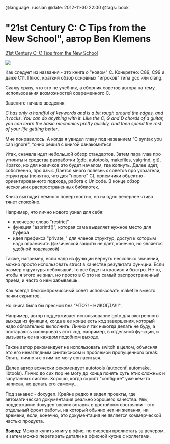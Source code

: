 @language: russian
@date: 2012-11-30 22:00
@tags: book

"21st Century C: C Tips from the New School", автор Ben Klemens
================================================================

<a href="http://www.amazon.co.uk/gp/product/1449327141/ref=as_li_qf_sp_asin_tl?ie=UTF8&amp;camp=1634&amp;creative=6738&amp;creativeASIN=1449327141&amp;linkCode=as2&amp;tag=prodiy-21">21st Century C: C Tips from the New School</a><img src="http://www.assoc-amazon.co.uk/e/ir?t=prodiy-21&amp;l=as2&amp;o=2&amp;a=1449327141" width="1" height="1" border="0" alt="" style="border:none !important; margin:0px !important;" />

<a href="http://www.amazon.co.uk/gp/product/1449327141/ref=as_li_qf_sp_asin_il?ie=UTF8&amp;camp=1634&amp;creative=6738&amp;creativeASIN=1449327141&amp;linkCode=as2&amp;tag=prodiy-21"><img border="0" src="http://ws.assoc-amazon.co.uk/widgets/q?_encoding=UTF8&amp;ASIN=1449327141&amp;Format=_SL160_&amp;ID=AsinImage&amp;MarketPlace=GB&amp;ServiceVersion=20070822&amp;WS=1&amp;tag=prodiy-21" ></a><img src="http://www.assoc-amazon.co.uk/e/ir?t=prodiy-21&amp;l=as2&amp;o=2&amp;a=1449327141" width="1" height="1" border="0" alt="" style="border:none !important; margin:0px !important;" />

Как следует из названия - это книга о "новом" C. Конкретно: С89, C99 и даже
C11. Плюс, краткий обзор основных "игроков" типа gcc или clang.

Скажу сразу, что это не учебник, а сборник советов автора на тему 
использования возможностей современного C.

Зацените начало введения: 

*C has only a handful of keywords and is a bit rough around the edges, and it rocks. You can do anything with it. Like the C, G and D chords of a guitar, you can learn the basic mechanics pretty quickly, and then spend the rest of your life getting better*.

Мне понравилось. А когда я увидел главу под названием "C syntax you can
ignore", точно решил с книгой ознакомиться.

Итак, сначала идет небольшой обзор стандартов. Затем пара глав про утилиты
и средства разработки (gdb, autotools, makefiles, valgrind, git). Кратко,
но для новичков это будет началом, где копнуть. Далее идет, собственно,
про язык. Дается много полезных советов про указатели, структуры (понятно, что
для "нового" С), приемчики объектно-ориентированного подхода, работа с
Unicode. В конце обзор нескольких распространенных библиотек.

Книга выглядит немного поверхностно, но на одно вечернее чтиво тянет
спокойно.

Например, что лично нового узнал для себя:

* ключевое слово "restrict"
* функция "asprintf()", которая сама выделяет нужное место для буфера
* идея префикса "private_" для членов структур, доступ к которым надо
  ограничить (физической защиты не дает, конечно, но является удобной
  подсказкой)

Также, например, если надо из функции вернуть несколько значений, можно
просто использовать struct в качестве результата функции. Если размер
структуры небольшой, то все будет и красиво и быстро. Не то, чтобы я этого 
не знал, но просто в С это не самый распространенный прием, и часто о нем 
забываешь.

Как всегда бескомпромиссный совет использовать makefile вместо пачки скриптов.

Но книга была бы пресной без "ЧТО?! - НИКОГДА!!!".

Например, автор поддерживает использование goto для экстренного выхода из
функции, когда в ее конце есть код завершения, который надо обязательно
выполнить. Лично я так никогда делать не буду, а постараюсь изолировать
этот код, например, в отдельной функции, и вызывать ее на каждом подобном
выходе.

Также автор рекомендует не использовать switch в целом, объясняя это его
ненаглядным синтаксисом и проблемой пропущенного break. Опять, лично я с
этим не могу согласиться.

Далее автор всячески рекомендует autotools (autoconf, automake, libtools).
Лично до сих пор не могу до конца понять суть этих сложных и запутанных
систем. Хорошо, когда скрипт "configure" уже кем-то написан, но делать
его самому...

Под занавес - doxygen. Крайне редко я видел проекты, где автоматическая
документация реально хорошего качества. Увы, поддержание doxygen'овских
вставок в достойном состоянии - это отдельный фронт работы, на который
обычно нет ни желания, ни времени, если, конечно, это документация не
является коммерческой частью продукта.

**Вывод**: Можно купить книгу в офис, по очереди пролистать за вечером, и
затем можно перетирать детали на офисной кухне с коллегами.



